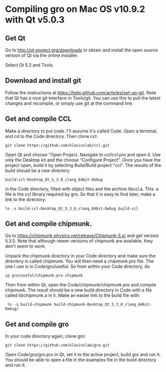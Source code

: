 # Compiling gro on Mac OS v10.9.2 with Qt v5.0.3

## Get Qt

Go to http://qt-project.org/downloads to obtain and install the open source version of Qt via the online installer.

Select Gt 5.2 and Tools. 

## Download and install git

Follow the instructions at https://help.github.com/articles/set-up-git. Note that Qt has a nice git interface in Tools/git. You can use this to pull the latest changes and recompile, or simply use git at the command line.

## Get and compile CCL

Make a directory to put code. I'll assume it's called Code. Open a terminal, and cd to the Code directory. Then clone ccl:

    git clone https://github.com/klavinslab/ccl.git
    
Open Qt and choose "Open Project. Navigate to ccl/ccl.pro and open it. Use only the Desktop kit and the choose "Configure Project". Once you have the project open, build it by selecting Build/Build project "ccl". The results of the build should be a new directory 

    build-ccl-Desktop_Qt_5_3_0_clang_64bit-Debug

in the Code directory, filled with object files and the archive libccl.a. This .a file is the ccl library required by gro. So that it is easy
to find later, make a link to the directory:

    ln -s build-ccl-Desktop_Qt_5_3_0_clang_64bit-Debug build-ccl

## Get and compile chipmunk.

Go to https://chipmunk-physics.net/release/Chipmunk-5.x/ and get version 5.3.5.
Note that although newer versions of chipmunk are available, they don't seem to work.

Unpack the chipmunk directory in your Code directory and make sure the directory is called chipmunk.
You will then need a chipmunk.pro file. The one I use is in Code/gro/useful. So from within your Code directory, do

    cp gro/useful/chipmunk.pro chipmunk

Then from within Qt, open the Code/chipmunk/chipmunk.pro and compile chipmunk. The result should be a new build directory in Code with a file called libchipmunk.a in it.
Make an easier link to the build file with:

     ln -s build-chipmunk build-chipmunk-Desktop_Qt_5_3_0_clang_64bit-Debug/

## Get and compile gro

In your code directory again, clone gro:

    git clone https://github.com/klavinslab/gro.git

Open Code/gro/gro.pro in Qt, set it to the active project, build gro and run it. You should be able to open a file in the examples file in the build directory and run it.



    
